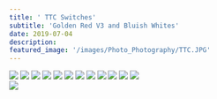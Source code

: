 ```yaml
---
title: ' TTC Switches'
subtitle: 'Golden Red V3 and Bluish Whites'
date: 2019-07-04
description: 
featured_image: '/images/Photo_Photography/TTC.JPG'
---
```


<div class="gallery" data-columns="2">
    <img src="/images/Photo_Photography/TTC.JPG">
    <img src="/images/Photo_Photography/TTC2.JPG">
    <img src="/images/Photo_Photography/TTC3.JPG">
    <img src="/images/Photo_Photography/TTC4.JPG">
    <img src="/images/Photo_Photography/TTC5.JPG">
    <img src="/images/Photo_Photography/TTC6.JPG">
    <img src="/images/Photo_Photography/TTC7.JPG">
    <img src="/images/Photo_Photography/TTC8.JPG">
    <img src="/images/Photo_Photography/TTC9.JPG">
    <img src="/images/Photo_Photography/TTC10.JPG">
    <img src="/images/Photo_Photography/TTC11.JPG">
    <img src="/images/Photo_Photography/TTC12.JPG">
</div>

<div class="gallery" data-columns="1">
   <img src="/images/Photo_Photography/TTC13.JPG">
</div>

